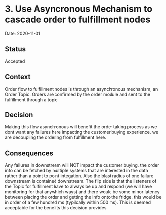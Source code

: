 # 3. Use Asyncronous Mechanism to cascade order to fulfillment nodes

Date: 2020-11-01

## Status

Accepted

## Context

Order flow to fulfillment nodes is through an asynchronous mechanism, an Order Topic. Orders are confirmed by the order module and sent to the fulfillment through a topic

## Decision

Making this flow asynchronous will benefit the order taking process as we dont want any failures here impacting the customer buying experience. we are decoupling the ordering from fulfillment here.

## Consequences

Any failures in downstream will NOT impact the customer buying. the order info can be fetched by multiple systems that are interested in the data rather than a point to point integation. Also the blast radius of one failure downstream is contained downstream. The flip side is that the listeners of the Topic for fulfillment have to always be up and respond (we will have monitoring for that anywhich ways) and there would be some minor latency between placing the order and getting the info onto the fridge. this would be in order of a few hundred ms (typilcally within 500 ms). This is deemed acceptable for the benefits this decision provides
